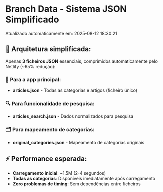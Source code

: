 # Branch Data - Sistema JSON Simplificado
Atualizado automaticamente em: 2025-08-12 18:30:21

## 🎯 Arquitetura simplificada:
Apenas **3 ficheiros JSON** essenciais, comprimidos automaticamente pelo Netlify (~65% redução):

### 📱 Para a app principal:
- **articles.json** - Todas as categorias e artigos (ficheiro único)

### 🔍 Para funcionalidade de pesquisa:
- **articles_search.json** - Dados normalizados para pesquisa

### 🗂️ Para mapeamento de categorias:
- **original_categories.json** - Mapeamento de categorias originais

## ⚡ Performance esperada:
- **Carregamento inicial**: ~1.5M (2-4 segundos)
- **Todas as categorias**: Disponíveis imediatamente após carregamento
- **Zero problemas de timing**: Sem dependências entre ficheiros

